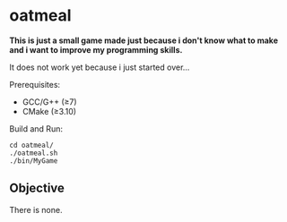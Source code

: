 # oatmeal
**This is just a small game made just because i don't know what to
make and i want to improve my programming skills.**

It does not work yet because i just started over...

<!-- ## Dependencies -->
<!-- Made with SDL2. -->

Prerequisites:
- GCC/G++ (≥7)
- CMake (≥3.10)

Build and Run:

    cd oatmeal/
    ./oatmeal.sh
    ./bin/MyGame

## Objective
There is none.

<!-- ## Keybinds -->
<!-- | Function          | Key               | -->
<!-- |-------------------|-------------------| -->
<!-- | UP/DOWN           | K/J               | -->
<!-- | LEFT/RIGHT        | H/L               | -->
<!-- | Exit              | Q or ESC          | -->
